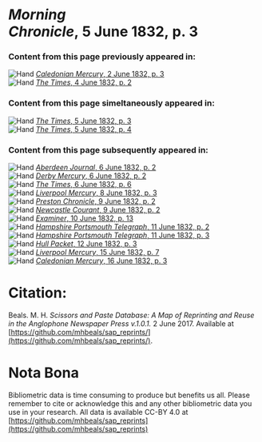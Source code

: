 # *Morning Chronicle*, 5 June 1832, p. 3  
  
### Content from this page previously appeared in:  
![Hand](http://scissorsandpaste.net/wp-content/uploads/2017/06/smallhandpointer.png) [*Caledonian Mercury*, 2 June 1832, p. 3](https://mhbeals.github.io/sap_html/Caledonian-Mercury/Caledonian-Mercury-2-June-1832-p-3)  
![Hand](http://scissorsandpaste.net/wp-content/uploads/2017/06/smallhandpointer.png) [*The Times*, 4 June 1832, p. 2](https://mhbeals.github.io/sap_html/The-Times/The-Times-4-June-1832-p-2)  
  
### Content from this page simeltaneously appeared in:  
![Hand](http://scissorsandpaste.net/wp-content/uploads/2017/06/smallhandpointer.png) [*The Times*, 5 June 1832, p. 3](https://mhbeals.github.io/sap_html/The-Times/The-Times-5-June-1832-p-3)  
![Hand](http://scissorsandpaste.net/wp-content/uploads/2017/06/smallhandpointer.png) [*The Times*, 5 June 1832, p. 4](https://mhbeals.github.io/sap_html/The-Times/The-Times-5-June-1832-p-4)  
  
### Content from this page subsequently appeared in:  
![Hand](http://scissorsandpaste.net/wp-content/uploads/2017/06/smallhandpointer.png) [*Aberdeen Journal*, 6 June 1832, p. 2](https://mhbeals.github.io/sap_html/Aberdeen-Journal/Aberdeen-Journal-6-June-1832-p-2)  
![Hand](http://scissorsandpaste.net/wp-content/uploads/2017/06/smallhandpointer.png) [*Derby Mercury*, 6 June 1832, p. 2](https://mhbeals.github.io/sap_html/Derby-Mercury/Derby-Mercury-6-June-1832-p-2)  
![Hand](http://scissorsandpaste.net/wp-content/uploads/2017/06/smallhandpointer.png) [*The Times*, 6 June 1832, p. 6](https://mhbeals.github.io/sap_html/The-Times/The-Times-6-June-1832-p-6)  
![Hand](http://scissorsandpaste.net/wp-content/uploads/2017/06/smallhandpointer.png) [*Liverpool Mercury*, 8 June 1832, p. 3](https://mhbeals.github.io/sap_html/Liverpool-Mercury/Liverpool-Mercury-8-June-1832-p-3)  
![Hand](http://scissorsandpaste.net/wp-content/uploads/2017/06/smallhandpointer.png) [*Preston Chronicle*, 9 June 1832, p. 2](https://mhbeals.github.io/sap_html/Preston-Chronicle/Preston-Chronicle-9-June-1832-p-2)  
![Hand](http://scissorsandpaste.net/wp-content/uploads/2017/06/smallhandpointer.png) [*Newcastle Courant*, 9 June 1832, p. 2](https://mhbeals.github.io/sap_html/Newcastle-Courant/Newcastle-Courant-9-June-1832-p-2)  
![Hand](http://scissorsandpaste.net/wp-content/uploads/2017/06/smallhandpointer.png) [*Examiner*, 10 June 1832, p. 13](https://mhbeals.github.io/sap_html/Examiner/Examiner-10-June-1832-p-13)  
![Hand](http://scissorsandpaste.net/wp-content/uploads/2017/06/smallhandpointer.png) [*Hampshire Portsmouth Telegraph*, 11 June 1832, p. 2](https://mhbeals.github.io/sap_html/Hampshire-Portsmouth-Telegraph/Hampshire-Portsmouth-Telegraph-11-June-1832-p-2)  
![Hand](http://scissorsandpaste.net/wp-content/uploads/2017/06/smallhandpointer.png) [*Hampshire Portsmouth Telegraph*, 11 June 1832, p. 3](https://mhbeals.github.io/sap_html/Hampshire-Portsmouth-Telegraph/Hampshire-Portsmouth-Telegraph-11-June-1832-p-3)  
![Hand](http://scissorsandpaste.net/wp-content/uploads/2017/06/smallhandpointer.png) [*Hull Packet*, 12 June 1832, p. 3](https://mhbeals.github.io/sap_html/Hull-Packet/Hull-Packet-12-June-1832-p-3)  
![Hand](http://scissorsandpaste.net/wp-content/uploads/2017/06/smallhandpointer.png) [*Liverpool Mercury*, 15 June 1832, p. 7](https://mhbeals.github.io/sap_html/Liverpool-Mercury/Liverpool-Mercury-15-June-1832-p-7)  
![Hand](http://scissorsandpaste.net/wp-content/uploads/2017/06/smallhandpointer.png) [*Caledonian Mercury*, 16 June 1832, p. 3](https://mhbeals.github.io/sap_html/Caledonian-Mercury/Caledonian-Mercury-16-June-1832-p-3)  


# Citation: 

Beals. M. H. *Scissors and Paste Database: A Map of Reprinting and Reuse in the Anglophone Newspaper Press v.1.0.1.* 2 June 2017. Available at [https://github.com/mhbeals/sap_reprints/](https://github.com/mhbeals/sap_reprints/). 

# Nota Bona

Bibliometric data is time consuming to produce but benefits us all. Please remember to cite or acknowledge this and any other bibliometric data you use in your research. All data is available CC-BY 4.0 at [https://github.com/mhbeals/sap_reprints](https://github.com/mhbeals/sap_reprints)